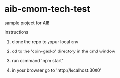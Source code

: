 # aib-cmom-tech-test
sample project for AIB 

Instructions

1. clone the repo to yopur local env

2. cd to the 'coin-gecko' directory in the cmd window

3. run command 'npm start'

4. in your browser go to 'http://localhost:3000'
